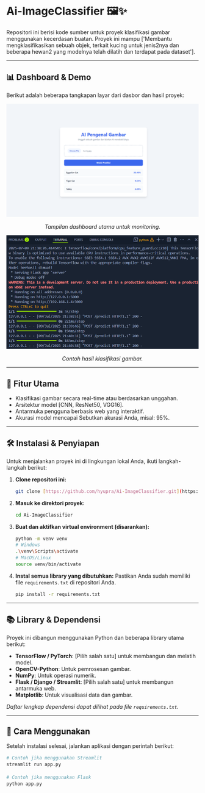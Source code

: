 # Ai-ImageClassifier 🖼️✨

Repositori ini berisi kode sumber untuk proyek klasifikasi gambar menggunakan kecerdasan buatan. Proyek ini mampu ['Membantu mengklasifikasikan sebuah objek, terkait kucing untuk jenis2nya dan beberapa hewan2 yang modelnya telah dilatih dan terdapat pada dataset'].

---

## 📊 Dashboard & Demo

Berikut adalah beberapa tangkapan layar dari dasbor dan hasil proyek:

![Dashboard Utama](https://github.com/hyupra/Ai-ImageClassifier/blob/main/page2.png)
*<p align="center">Tampilan dashboard utama untuk monitoring.</p>*

![Proses ketika mengirim gambar dan meminta klasifikasi oleh AI](https://github.com/hyupra/Ai-ImageClassifier/blob/main/page1.png)
*<p align="center">Contoh hasil klasifikasi gambar.</p>*

---

## 🚀 Fitur Utama

-   Klasifikasi gambar secara real-time atau berdasarkan unggahan.
-   Arsitektur model [CNN, ResNet50, VGG16].
-   Antarmuka pengguna berbasis web yang interaktif.
-   Akurasi model mencapai Sebutkan akurasi Anda, misal: 95%.

---

## 🛠️ Instalasi & Penyiapan

Untuk menjalankan proyek ini di lingkungan lokal Anda, ikuti langkah-langkah berikut:

1.  **Clone repositori ini:**
    ```bash
    git clone [https://github.com/hyupra/Ai-ImageClassifier.git](https://github.com/hyupra/Ai-ImageClassifier.git)
    ```

2.  **Masuk ke direktori proyek:**
    ```bash
    cd Ai-ImageClassifier
    ```

3.  **Buat dan aktifkan virtual environment (disarankan):**
    ```bash
    python -m venv venv
    # Windows
    .\venv\Scripts\activate
    # MacOS/Linux
    source venv/bin/activate
    ```

4.  **Instal semua library yang dibutuhkan:**
    Pastikan Anda sudah memiliki file `requirements.txt` di repositori Anda.
    ```bash
    pip install -r requirements.txt
    ```

---

## 📚 Library & Dependensi

Proyek ini dibangun menggunakan Python dan beberapa library utama berikut:

* **TensorFlow / PyTorch**: [Pilih salah satu] untuk membangun dan melatih model.
* **OpenCV-Python**: Untuk pemrosesan gambar.
* **NumPy**: Untuk operasi numerik.
* **Flask / Django / Streamlit**: [Pilih salah satu] untuk membangun antarmuka web.
* **Matplotlib**: Untuk visualisasi data dan gambar.

*Daftar lengkap dependensi dapat dilihat pada file `requirements.txt`.*

---

## 🏃 Cara Menggunakan

Setelah instalasi selesai, jalankan aplikasi dengan perintah berikut:

```bash
# Contoh jika menggunakan Streamlit
streamlit run app.py

# Contoh jika menggunakan Flask
python app.py
